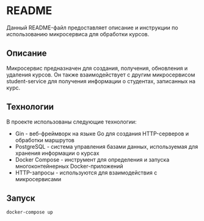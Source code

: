 # README

Данный README-файл предоставляет описание и инструкции по использованию микросервиса для обработки курсов.

## Описание

Микросервис предназначен для создания, получения, обновления и удаления курсов. Он также взаимодействует с другим микросервисом student-service для получения информации о студентах, записанных на курс.

## Технологии

В проекте использованы следующие технологии:

  *  Gin - веб-фреймворк на языке Go для создания HTTP-серверов и обработки маршрутов
  *  PostgreSQL - система управления базами данных, используемая для хранения информации о курсах
  *  Docker Compose - инструмент для определения и запуска многоконтейнерных Docker-приложений
  *  HTTP-запросы - используются для взаимодействия с микросервисами

## Запуск

```
docker-compose up
```
